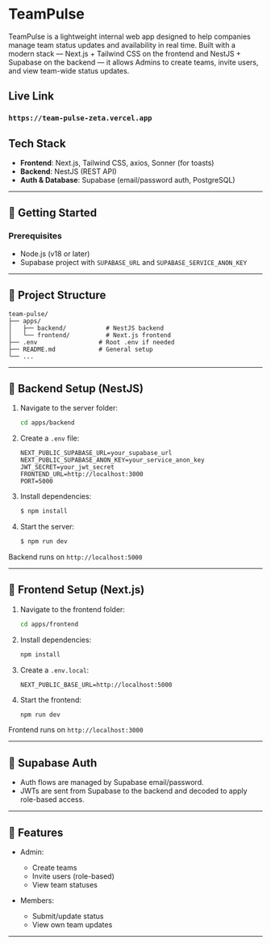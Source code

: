 # TeamPulse

TeamPulse is a lightweight internal web app designed to help companies manage team status updates and availability in real time. Built with a modern stack — Next.js + Tailwind CSS on the frontend and NestJS + Supabase on the backend — it allows Admins to create teams, invite users, and view team-wide status updates.

## Live Link

### `https://team-pulse-zeta.vercel.app`


## Tech Stack

* **Frontend**: Next.js, Tailwind CSS, axios, Sonner (for toasts)
* **Backend**: NestJS (REST API)
* **Auth & Database**: Supabase (email/password auth, PostgreSQL)

---

## 🚀 Getting Started

### Prerequisites

* Node.js (v18 or later)
* Supabase project with `SUPABASE_URL` and `SUPABASE_SERVICE_ANON_KEY`

---

## 📁 Project Structure

```
team-pulse/
├── apps/
│   ├── backend/           # NestJS backend
│   └── frontend/          # Next.js frontend
├── .env                 # Root .env if needed
├── README.md            # General setup
└── ...
```

---

## 🔧 Backend Setup (NestJS)

1. Navigate to the server folder:

   ```bash
   cd apps/backend
   ```

2. Create a `.env` file:

   ```env
   NEXT_PUBLIC_SUPABASE_URL=your_supabase_url
   NEXT_PUBLIC_SUPABASE_ANON_KEY=your_service_anon_key
   JWT_SECRET=your_jwt_secret
   FRONTEND_URL=http://localhost:3000
   PORT=5000
   ```

3. Install dependencies:

   ```bash
   $ npm install
   ```

4. Start the server:

   ```bash
   $ npm run dev
   ```

Backend runs on `http://localhost:5000`

---

## 🎨 Frontend Setup (Next.js)

1. Navigate to the frontend folder:

   ```bash
   cd apps/frontend
   ```

2. Install dependencies:

   ```bash
   npm install
   ```

3. Create a `.env.local`:
   ```env
   NEXT_PUBLIC_BASE_URL=http://localhost:5000
   ```

4. Start the frontend:

   ```bash
   npm run dev
   ```

Frontend runs on `http://localhost:3000`

---

## 🔐 Supabase Auth

* Auth flows are managed by Supabase email/password.
* JWTs are sent from Supabase to the backend and decoded to apply role-based access.

---

## 🧪 Features

* Admin:

  * Create teams
  * Invite users (role-based)
  * View team statuses
* Members:

  * Submit/update status
  * View own team updates

---


